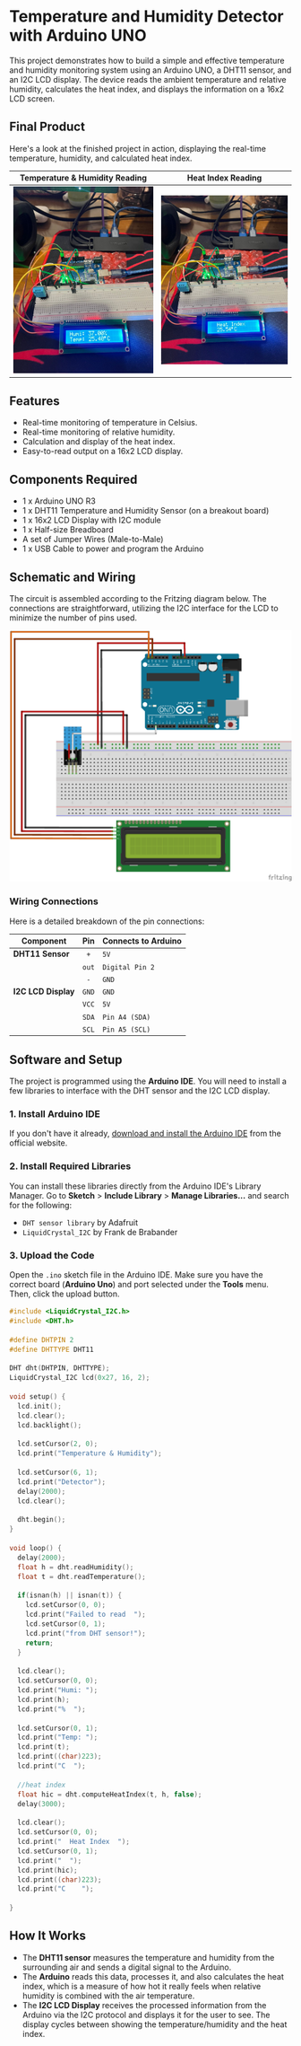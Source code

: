 # Temperature and Humidity Detector with Arduino UNO

This project demonstrates how to build a simple and effective temperature and humidity monitoring system using an Arduino UNO, a DHT11 sensor, and an I2C LCD display. The device reads the ambient temperature and relative humidity, calculates the heat index, and displays the information on a 16x2 LCD screen.

## Final Product

Here's a look at the finished project in action, displaying the real-time temperature, humidity, and calculated heat index.

| Temperature & Humidity Reading | Heat Index Reading |
| :----------------------------: | :------------------: |
| ![Real-time temperature and humidity reading on the LCD](Temp&HumidDetected.jpg) | ![Heat index calculation displayed on the LCD](HeatIndexDetected.jpg) |

## Features

-   Real-time monitoring of temperature in Celsius.
-   Real-time monitoring of relative humidity.
-   Calculation and display of the heat index.
-   Easy-to-read output on a 16x2 LCD display.

## Components Required

-   1 x Arduino UNO R3
-   1 x DHT11 Temperature and Humidity Sensor (on a breakout board)
-   1 x 16x2 LCD Display with I2C module
-   1 x Half-size Breadboard
-   A set of Jumper Wires (Male-to-Male)
-   1 x USB Cable to power and program the Arduino

## Schematic and Wiring

The circuit is assembled according to the Fritzing diagram below. The connections are straightforward, utilizing the I2C interface for the LCD to minimize the number of pins used.

![Fritzing diagram for the circuit](Temp&Humid.png)

### Wiring Connections

Here is a detailed breakdown of the pin connections:

| Component         | Pin | Connects to Arduino |
| ----------------- | :-: | :------------------ |
| **DHT11 Sensor** | `+` | `5V`                |
|                   | `out`| `Digital Pin 2`     |
|                   | `-` | `GND`               |
| **I2C LCD Display**| `GND` | `GND`               |
|                   | `VCC` | `5V`                |
|                   | `SDA` | `Pin A4 (SDA)`      |
|                   | `SCL` | `Pin A5 (SCL)`      |

## Software and Setup

The project is programmed using the **Arduino IDE**. You will need to install a few libraries to interface with the DHT sensor and the I2C LCD display.

### 1. Install Arduino IDE

If you don't have it already, [download and install the Arduino IDE](https://www.arduino.cc/en/software) from the official website.

### 2. Install Required Libraries

You can install these libraries directly from the Arduino IDE's Library Manager. Go to **Sketch** > **Include Library** > **Manage Libraries...** and search for the following:

-   `DHT sensor library` by Adafruit
-   `LiquidCrystal_I2C` by Frank de Brabander

### 3. Upload the Code

Open the `.ino` sketch file in the Arduino IDE. Make sure you have the correct board (**Arduino Uno**) and port selected under the **Tools** menu. Then, click the upload button.

```cpp
#include <LiquidCrystal_I2C.h>
#include <DHT.h>

#define DHTPIN 2
#define DHTTYPE DHT11

DHT dht(DHTPIN, DHTTYPE);
LiquidCrystal_I2C lcd(0x27, 16, 2);

void setup() {
  lcd.init();
  lcd.clear();
  lcd.backlight();

  lcd.setCursor(2, 0);
  lcd.print("Temperature & Humidity");

  lcd.setCursor(6, 1);
  lcd.print("Detector");
  delay(2000);
  lcd.clear();

  dht.begin();
}

void loop() {
  delay(2000);
  float h = dht.readHumidity();
  float t = dht.readTemperature();

  if(isnan(h) || isnan(t)) {
    lcd.setCursor(0, 0);
    lcd.print("Failed to read  ");
    lcd.setCursor(0, 1);
    lcd.print("from DHT sensor!");
    return;
  }
  
  lcd.clear();
  lcd.setCursor(0, 0);
  lcd.print("Humi: ");
  lcd.print(h);
  lcd.print("%  ");
  
  lcd.setCursor(0, 1);
  lcd.print("Temp: ");
  lcd.print(t);
  lcd.print((char)223);
  lcd.print("C  ");

  //heat index
  float hic = dht.computeHeatIndex(t, h, false);
  delay(3000);

  lcd.clear();
  lcd.setCursor(0, 0);
  lcd.print("  Heat Index  ");
  lcd.setCursor(0, 1);
  lcd.print("  ");
  lcd.print(hic);
  lcd.print((char)223);
  lcd.print("C    ");
  
}
```

## How It Works

-   The **DHT11 sensor** measures the temperature and humidity from the surrounding air and sends a digital signal to the Arduino.
-   The **Arduino** reads this data, processes it, and also calculates the heat index, which is a measure of how hot it really feels when relative humidity is combined with the air temperature.
-   The **I2C LCD Display** receives the processed information from the Arduino via the I2C protocol and displays it for the user to see. The display cycles between showing the temperature/humidity and the heat index.
